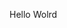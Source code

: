 Hello Wolrd





























































































































































































































































































































































































































































































































